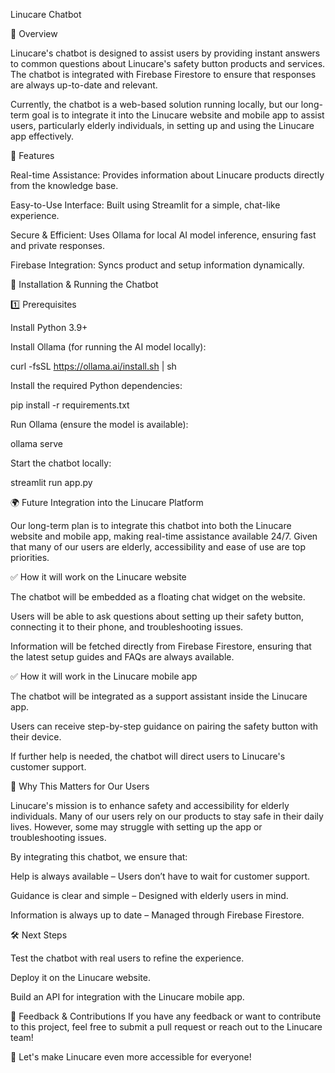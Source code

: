 Linucare Chatbot

📌 Overview

Linucare's chatbot is designed to assist users by providing instant answers to common questions about Linucare's safety button products and services. The chatbot is integrated with Firebase Firestore to ensure that responses are always up-to-date and relevant.

Currently, the chatbot is a web-based solution running locally, but our long-term goal is to integrate it into the Linucare website and mobile app to assist users, particularly elderly individuals, in setting up and using the Linucare app effectively.

🚀 Features

Real-time Assistance: Provides information about Linucare products directly from the knowledge base.

Easy-to-Use Interface: Built using Streamlit for a simple, chat-like experience.

Secure & Efficient: Uses Ollama for local AI model inference, ensuring fast and private responses.

Firebase Integration: Syncs product and setup information dynamically.

🔧 Installation & Running the Chatbot

1️⃣ Prerequisites

Install Python 3.9+

Install Ollama (for running the AI model locally):

curl -fsSL https://ollama.ai/install.sh | sh

Install the required Python dependencies:

pip install -r requirements.txt

Run Ollama (ensure the model is available):

ollama serve

Start the chatbot locally:

streamlit run app.py

🌍 Future Integration into the Linucare Platform

Our long-term plan is to integrate this chatbot into both the Linucare website and mobile app, making real-time assistance available 24/7. Given that many of our users are elderly, accessibility and ease of use are top priorities.

✅ How it will work on the Linucare website

The chatbot will be embedded as a floating chat widget on the website.

Users will be able to ask questions about setting up their safety button, connecting it to their phone, and troubleshooting issues.

Information will be fetched directly from Firebase Firestore, ensuring that the latest setup guides and FAQs are always available.

✅ How it will work in the Linucare mobile app

The chatbot will be integrated as a support assistant inside the Linucare app.

Users can receive step-by-step guidance on pairing the safety button with their device.

If further help is needed, the chatbot will direct users to Linucare's customer support.

🤝 Why This Matters for Our Users

Linucare's mission is to enhance safety and accessibility for elderly individuals. Many of our users rely on our products to stay safe in their daily lives. However, some may struggle with setting up the app or troubleshooting issues.

By integrating this chatbot, we ensure that:

Help is always available – Users don’t have to wait for customer support.

Guidance is clear and simple – Designed with elderly users in mind.

Information is always up to date – Managed through Firebase Firestore.

🛠️ Next Steps

Test the chatbot with real users to refine the experience.

Deploy it on the Linucare website.

Build an API for integration with the Linucare mobile app.

📩 Feedback & Contributions
If you have any feedback or want to contribute to this project, feel free to submit a pull request or reach out to the Linucare team!

🚀 Let's make Linucare even more accessible for everyone!
